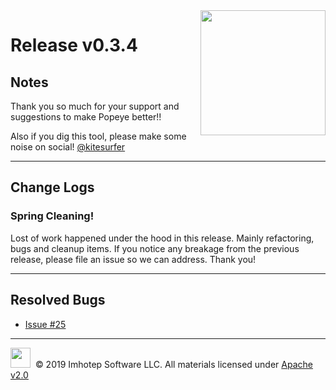 <img src="https://raw.githubusercontent.com/derailed/popeye/master/assets/popeye.png" align="right" width="200" height="auto"/>

# Release v0.3.4

## Notes

Thank you so much for your support and suggestions to make Popeye better!!

Also if you dig this tool, please make some noise on social! [@kitesurfer](https://twitter.com/kitesurfer)

---

## Change Logs

### Spring Cleaning!

Lost of work happened under the hood in this release. Mainly refactoring, bugs and cleanup items. If you notice any breakage from the previous release, please file an issue so we can address. Thank you!

---

## Resolved Bugs

+ [Issue #25](https://github.com/derailed/popeye/issues/25)

---

<img src="https://raw.githubusercontent.com/derailed/popeye/master/assets/imhotep_logo.png" width="32" height="auto"/>&nbsp; © 2019 Imhotep Software LLC. All materials licensed under [Apache v2.0](http://www.apache.org/licenses/LICENSE-2.0)
